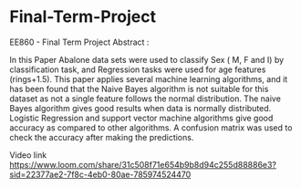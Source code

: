 # Final-Term-Project
EE860 - Final Term Project 
Abstract :

In this Paper Abalone data sets were used to classify Sex ( M, F and I) by classification task, and Regression tasks were used for age features (rings+1.5).
This paper applies several machine learning algorithms, and it has been found that the Naive Bayes algorithm is not suitable for this dataset as not a single feature follows the normal distribution.
The naive Bayes algorithm gives good results when data is normally distributed.
Logistic Regression and support vector machine algorithms give good accuracy as compared to other algorithms. A confusion matrix was used to check the accuracy after making the predictions.

Video link
https://www.loom.com/share/31c508f71e654b9b8d94c255d88886e3?sid=22377ae2-7f8c-4eb0-80ae-785974524470
